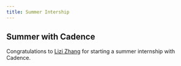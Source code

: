 ```yaml
---
title: Summer Intership
---
```

## Summer with Cadence

Congratulations to [Lizi Zhang](https://wiscad.github.io/wiscad/members/lizi-zhang.html) for starting a summer internship with Cadence. 
